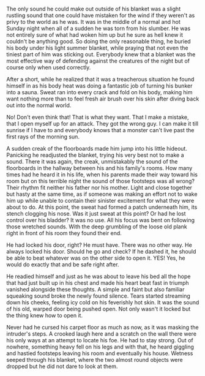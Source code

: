 The only sound he could make out outside of his blanket was a slight rustling sound that one could have mistaken for the wind if they weren't as privy to the world as he was. It was in the middle of a normal and hot Sunday night when all of a sudden he was torn from his slumber. He was not entirely sure of what had woken him up but he sure as hell knew it couldn't be anything good. So doing the only reasonable thing, he buried his body under his light summer blanket, while praying that not even the tiniest part of him was sticking out. Everybody knew that a blanket was the most effective way of defending against the creatures of the night but of course only when used correctly. 

After a short, while he realized that it was a treacherous situation he found himself in as his body heat was doing a fantastic job of turning his bunker into a sauna. Sweat ran into every crack and fold on his body, making him want nothing more than to feel fresh air brush over his skin after diving back out into the normal world.

No! Don't even think that! That is what they want. That I make a mistake, that I open myself up for an attack. They got the wrong guy. I can make it till sunrise if I have to and everybody knows that a monster can't live past the first rays of the morning sun. 

A sudden creak of the floorboards made him jump into his little hideout. Panicking he readjusted the blanket, trying his very best not to make a sound. There it was again, the creak, unmistakably the sound of the floorboards in the hallway between his and his family's rooms. How many times had he heard it in his life, when his parents made their way toward his room but on this terrible night the sound of those footsteps was all wrong? Their rhythm fit neither his father nor his mother. Light and close together but hasty at the same time, as if someone was making an effort not to wake him up while unable to contain their sinister excitement for what they were about to do. At this point, the sweat had formed a patch underneath him, its stench clogging his nose. Was it just sweat at this point? Or had he lost control over his bladder? It was no use. All his focus was bent on following those wretched sounds. With the deep grumbling of the loose old plank right in front of his room they found their end. 

He had locked his door, right? He must have. There was no other way. He always locked his door. Should he go and check? If he dashed it, he should be able to beat whatever was on the other side to open it. YES! Yes, he would do exactly that and be safe right after.

 He readied himself and just as he was about to leave his bed all the hope that had just built up in his chest and made his heart beat fast in triumph vanished alongside these thoughts. A simple and faint but also familiar squeaking sound broke the newly found silence. Tears started streaming down his cheeks, feeling icy cold on his feverishly hot skin. It was the sound of his old, warped door being pushed open. Not only wasn't it locked but the thing knew how to open it. 

Never had he cursed his carpet floor as much as now, as it was masking the intruder's steps. A crooked laugh here and a scratch on the wall there were his only ways at an attempt to locate his foe. He had to stay strong. Out of nowhere, something heavy fell on his legs and with that, he heard giggling and hastied footsteps leaving his room and eventually his house. Wetness seeped through his blanket, where the two almost round objects were dropped but he did not dare to look at them.